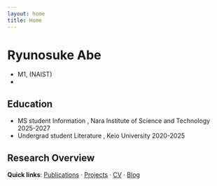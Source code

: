 ```yaml
---
layout: home
title: Home
---
```


# Ryunosuke Abe

- M1,  (NAIST)
- 

## Education
- MS student	Information , Nara Institute of Science and Technology 2025-2027
- Undergrad student	Literature , Keio University 2020-2025

## Research Overview


**Quick links**: [Publications](./publications) · [Projects](./projects) · [CV](./cv) · [Blog](./blog)


